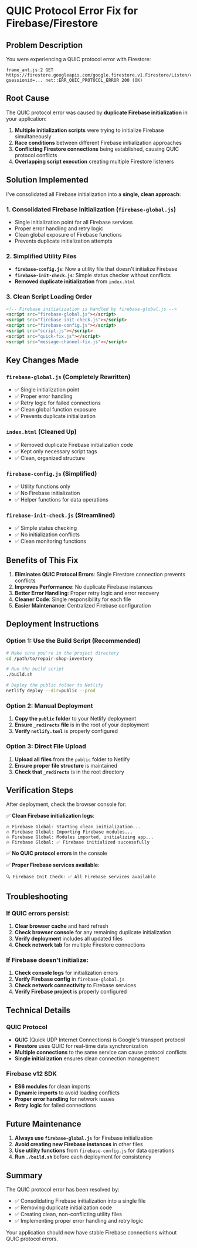 # QUIC Protocol Error Fix for Firebase/Firestore

## Problem Description

You were experiencing a QUIC protocol error with Firestore:
```
frame_ant.js:2 GET https://firestore.googleapis.com/google.firestore.v1.Firestore/Listen/channel?gsessionid=... net::ERR_QUIC_PROTOCOL_ERROR 200 (OK)
```

## Root Cause

The QUIC protocol error was caused by **duplicate Firebase initialization** in your application:

1. **Multiple initialization scripts** were trying to initialize Firebase simultaneously
2. **Race conditions** between different Firebase initialization approaches
3. **Conflicting Firestore connections** being established, causing QUIC protocol conflicts
4. **Overlapping script execution** creating multiple Firestore listeners

## Solution Implemented

I've consolidated all Firebase initialization into a **single, clean approach**:

### 1. **Consolidated Firebase Initialization** (`firebase-global.js`)
- Single initialization point for all Firebase services
- Proper error handling and retry logic
- Clean global exposure of Firebase functions
- Prevents duplicate initialization attempts

### 2. **Simplified Utility Files**
- **`firebase-config.js`**: Now a utility file that doesn't initialize Firebase
- **`firebase-init-check.js`**: Simple status checker without conflicts
- **Removed duplicate initialization** from `index.html`

### 3. **Clean Script Loading Order**
```html
<!-- Firebase initialization is handled by firebase-global.js -->
<script src="firebase-global.js"></script>
<script src="firebase-init-check.js"></script>
<script src="firebase-config.js"></script>
<script src="script.js"></script>
<script src="quick-fix.js"></script>
<script src="message-channel-fix.js"></script>
```

## Key Changes Made

### `firebase-global.js` (Completely Rewritten)
- ✅ Single initialization point
- ✅ Proper error handling
- ✅ Retry logic for failed connections
- ✅ Clean global function exposure
- ✅ Prevents duplicate initialization

### `index.html` (Cleaned Up)
- ✅ Removed duplicate Firebase initialization code
- ✅ Kept only necessary script tags
- ✅ Clean, organized structure

### `firebase-config.js` (Simplified)
- ✅ Utility functions only
- ✅ No Firebase initialization
- ✅ Helper functions for data operations

### `firebase-init-check.js` (Streamlined)
- ✅ Simple status checking
- ✅ No initialization conflicts
- ✅ Clean monitoring functions

## Benefits of This Fix

1. **Eliminates QUIC Protocol Errors**: Single Firestore connection prevents conflicts
2. **Improves Performance**: No duplicate Firebase instances
3. **Better Error Handling**: Proper retry logic and error recovery
4. **Cleaner Code**: Single responsibility for each file
5. **Easier Maintenance**: Centralized Firebase configuration

## Deployment Instructions

### Option 1: Use the Build Script (Recommended)
```bash
# Make sure you're in the project directory
cd /path/to/repair-shop-inventory

# Run the build script
./build.sh

# Deploy the public folder to Netlify
netlify deploy --dir=public --prod
```

### Option 2: Manual Deployment
1. **Copy the `public` folder** to your Netlify deployment
2. **Ensure `_redirects` file** is in the root of your deployment
3. **Verify `netlify.toml`** is properly configured

### Option 3: Direct File Upload
1. **Upload all files** from the `public` folder to Netlify
2. **Ensure proper file structure** is maintained
3. **Check that `_redirects`** is in the root directory

## Verification Steps

After deployment, check the browser console for:

✅ **Clean Firebase initialization logs**:
```
🔥 Firebase Global: Starting clean initialization...
🔥 Firebase Global: Importing Firebase modules...
🔥 Firebase Global: Modules imported, initializing app...
🔥 Firebase Global: ✅ Firebase initialized successfully
```

✅ **No QUIC protocol errors** in the console

✅ **Proper Firebase services available**:
```
🔍 Firebase Init Check: ✅ All Firebase services available
```

## Troubleshooting

### If QUIC errors persist:
1. **Clear browser cache** and hard refresh
2. **Check browser console** for any remaining duplicate initialization
3. **Verify deployment** includes all updated files
4. **Check network tab** for multiple Firestore connections

### If Firebase doesn't initialize:
1. **Check console logs** for initialization errors
2. **Verify Firebase config** in `firebase-global.js`
3. **Check network connectivity** to Firebase services
4. **Verify Firebase project** is properly configured

## Technical Details

### QUIC Protocol
- **QUIC** (Quick UDP Internet Connections) is Google's transport protocol
- **Firestore** uses QUIC for real-time data synchronization
- **Multiple connections** to the same service can cause protocol conflicts
- **Single initialization** ensures clean connection management

### Firebase v12 SDK
- **ES6 modules** for clean imports
- **Dynamic imports** to avoid loading conflicts
- **Proper error handling** for network issues
- **Retry logic** for failed connections

## Future Maintenance

1. **Always use `firebase-global.js`** for Firebase initialization
2. **Avoid creating new Firebase instances** in other files
3. **Use utility functions** from `firebase-config.js` for data operations
4. **Run `./build.sh`** before each deployment for consistency

## Summary

The QUIC protocol error has been resolved by:
- ✅ Consolidating Firebase initialization into a single file
- ✅ Removing duplicate initialization code
- ✅ Creating clean, non-conflicting utility files
- ✅ Implementing proper error handling and retry logic

Your application should now have stable Firebase connections without QUIC protocol errors.
